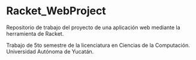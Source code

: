 # Racket_WebProject
Repositorio de trabajo del proyecto de una aplicación web mediante la herramienta de Racket.

Trabajo de 5to semestre de la licenciatura en Ciencias de la Computación.
Universidad Autónoma de Yucatán.
